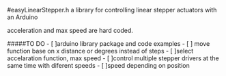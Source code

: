 #easyLinearStepper.h
a library for controlling linear stepper actuators with an Arduino

acceleration and max speed are hard coded.

#####TO DO
    - [ ]arduino library package and code examples
    - [ ] move function base on x distance or degrees instead of steps
    - [ ]select accelaration function, max speed
    - [ ]control multiple stepper drivers at the same time with diferent speeds
    - [ ]speed depending on position
